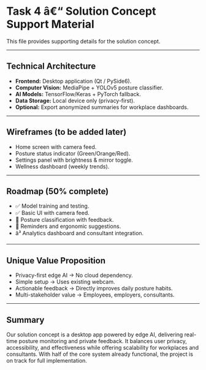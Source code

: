 # Task 4 â€“ Solution Concept Support Material

This file provides supporting details for the solution concept.

---

## Technical Architecture

- **Frontend:** Desktop application (Qt / PySide6).
- **Computer Vision:** MediaPipe + YOLOv5 posture classifier.
- **AI Models:** TensorFlow/Keras + PyTorch fallback.
- **Data Storage:** Local device only (privacy-first).
- **Optional:** Export anonymized summaries for workplace dashboards.

---

## Wireframes (to be added later)

- Home screen with camera feed.
- Posture status indicator (Green/Orange/Red).
- Settings panel with brightness & mirror toggle.
- Wellness dashboard (weekly trends).

---

## Roadmap (50% complete)

- ✅ Model training and testing.
- ✅ Basic UI with camera feed.
- 🔄 Posture classification with feedback.
- 🔄 Reminders and ergonomic suggestions.
- â³ Analytics dashboard and consultant integration.

---

## Unique Value Proposition

- Privacy-first edge AI → No cloud dependency.
- Simple setup → Uses existing webcam.
- Actionable feedback → Directly improves daily posture habits.
- Multi-stakeholder value → Employees, employers, consultants.

---

## Summary

Our solution concept is a desktop app powered by edge AI, delivering real-time posture monitoring and private feedback. It balances user privacy, accessibility, and effectiveness while offering scalability for workplaces and consultants. With half of the core system already functional, the project is on track for full implementation.
